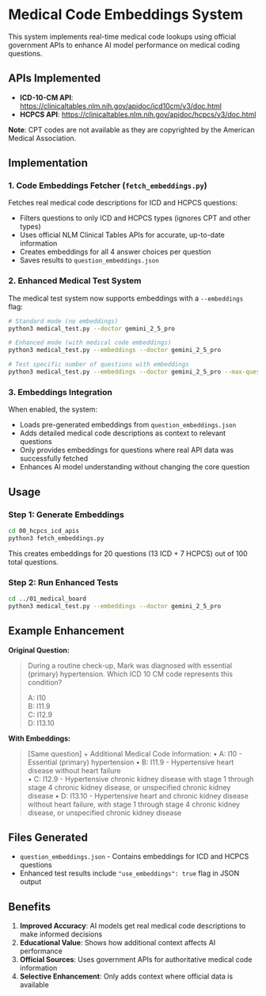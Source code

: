 # Medical Code Embeddings System

This system implements real-time medical code lookups using official government APIs to enhance AI model performance on medical coding questions.

## APIs Implemented

- **ICD-10-CM API**: https://clinicaltables.nlm.nih.gov/apidoc/icd10cm/v3/doc.html
- **HCPCS API**: https://clinicaltables.nlm.nih.gov/apidoc/hcpcs/v3/doc.html

**Note**: CPT codes are not available as they are copyrighted by the American Medical Association.

## Implementation

### 1. Code Embeddings Fetcher (`fetch_embeddings.py`)

Fetches real medical code descriptions for ICD and HCPCS questions:
- Filters questions to only ICD and HCPCS types (ignores CPT and other types)
- Uses official NLM Clinical Tables APIs for accurate, up-to-date information
- Creates embeddings for all 4 answer choices per question
- Saves results to `question_embeddings.json`

### 2. Enhanced Medical Test System

The medical test system now supports embeddings with a `--embeddings` flag:

```bash
# Standard mode (no embeddings)
python3 medical_test.py --doctor gemini_2_5_pro

# Enhanced mode (with medical code embeddings)
python3 medical_test.py --embeddings --doctor gemini_2_5_pro

# Test specific number of questions with embeddings
python3 medical_test.py --embeddings --doctor gemini_2_5_pro --max-questions 10
```

### 3. Embeddings Integration

When enabled, the system:
- Loads pre-generated embeddings from `question_embeddings.json`
- Adds detailed medical code descriptions as context to relevant questions
- Only provides embeddings for questions where real API data was successfully fetched
- Enhances AI model understanding without changing the core question

## Usage

### Step 1: Generate Embeddings

```bash
cd 00_hcpcs_icd_apis
python3 fetch_embeddings.py
```

This creates embeddings for 20 questions (13 ICD + 7 HCPCS) out of 100 total questions.

### Step 2: Run Enhanced Tests

```bash
cd ../01_medical_board
python3 medical_test.py --embeddings --doctor gemini_2_5_pro
```

## Example Enhancement

**Original Question:**
> During a routine check-up, Mark was diagnosed with essential (primary) hypertension. Which ICD 10 CM code represents this condition?
> 
> A: I10  
> B: I11.9  
> C: I12.9  
> D: I13.10

**With Embeddings:**
> [Same question] + Additional Medical Code Information:
> • A: I10 - Essential (primary) hypertension
> • B: I11.9 - Hypertensive heart disease without heart failure  
> • C: I12.9 - Hypertensive chronic kidney disease with stage 1 through stage 4 chronic kidney disease, or unspecified chronic kidney disease
> • D: I13.10 - Hypertensive heart and chronic kidney disease without heart failure, with stage 1 through stage 4 chronic kidney disease, or unspecified chronic kidney disease

## Files Generated

- `question_embeddings.json` - Contains embeddings for ICD and HCPCS questions
- Enhanced test results include `"use_embeddings": true` flag in JSON output

## Benefits

1. **Improved Accuracy**: AI models get real medical code descriptions to make informed decisions
2. **Educational Value**: Shows how additional context affects AI performance  
3. **Official Sources**: Uses government APIs for authoritative medical code information
4. **Selective Enhancement**: Only adds context where official data is available
